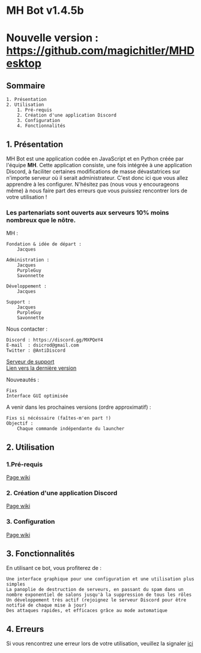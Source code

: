 # MH Bot v1.4.5b
# Nouvelle version : https://github.com/magichitler/MHDesktop


## Sommaire

    1. Présentation
    2. Utilisation
        1. Pré-requis
        2. Création d'une application Discord
        3. Configuration
        4. Fonctionnalités

## 1.  Présentation

MH Bot est une application codée en JavaScript et en Python créée par l'équipe **MH**. Cette application consiste, une fois intégrée à une application
Discord, à faciliter certaines modifications de masse dévastatrices sur n'importe serveur où il serait administrateur. C'est donc ici que vous allez apprendre à les
configurer. N'hésitez pas (nous vous y encourageons même) à nous faire part des erreurs que
vous puissiez rencontrer lors de votre utilisation !

### Les partenariats sont ouverts aux serveurs 10% moins nombreux que le nôtre.

MH :

    Fondation & idée de départ :
        Jacques

    Administration :
        Jacques
        PurpleGuy
        Savonnette

    Développement : 
        Jacques

    Support :
        Jacques
        PurpleGuy
        Savonnette

Nous contacter :

    Discord : https://discord.gg/MXPQeY4
    E-mail  : dsicrod@gmail.com
    Twitter : @AntiDiscord

[ Serveur de support ]( https://discord.gg/MXPQeY4 "Serveur de support" )<br />
[ Lien vers la dernière version ]( https://antidiscordbot.page.link/lastversion "Lien vers la dernière version" )

Nouveautés :

    Fixs
    Interface GUI optimisée

A venir dans les prochaines versions (ordre approximatif) :

    Fixs si nécéssaire (faîtes-m'en part !)
    Objectif :
        Chaque commande indépendante du launcher

## 2. Utilisation

### 1.Pré-requis

[ Page wiki ]( https://github.com/JacqueSatan/Discord-bot/wiki/Pré-requis )

### 2. Création d'une application Discord

[ Page wiki ]( https://github.com/JacqueSatan/Discord-bot/wiki/Création-d'une-application-Discord )

### 3. Configuration

[ Page wiki ]( https://github.com/JacqueSatan/Discord-bot/wiki/Configuration )

## 3. Fonctionnalités

En utilisant ce bot, vous profiterez de :

    Une interface graphique pour une configuration et une utilisation plus simples
    La panoplie de destruction de serveurs, en passant du spam dans un nombre exponentiel de salons jusqu'à la suppression de tous les rôles
    Un développement très actif (rejoignez le serveur Discord pour être notifié de chaque mise à jour)
    Des attaques rapides, et efficaces grâce au mode automatique

## 4. Erreurs

Si vous rencontrez une erreur lors de votre utilisation, veuillez la signaler [ ici ]( https://github.com/JacqueSatan/Discord-Bot/issues )
